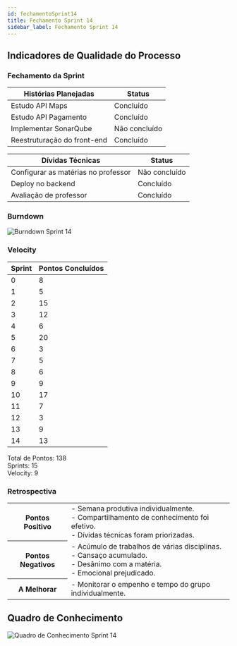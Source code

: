 ```yaml
---
id: fechamentoSprint14
title: Fechamento Sprint 14
sidebar_label: Fechamento Sprint 14
---
```


## Indicadores de Qualidade do Processo

### Fechamento da Sprint

| Histórias Planejadas | Status |
|----------------------|--------|
| Estudo API Maps | Concluído |
| Estudo API Pagamento | Concluído |
| Implementar SonarQube | Não concluído |
| Reestruturação do front-end | Concluído |


| Dívidas Técnicas | Status |
|---|---|
| Configurar as matérias no professor | Não concluído |
| Deploy no backend | Concluído |
| Avaliação de professor | Concluído |

### Burndown

![Burndown Sprint 14](https://raw.githubusercontent.com/fga-eps-mds/2020.1-Conecta-Ensina-Wiki/master/website/static/img/sprints/burndown_sprint14.png)

### Velocity

| Sprint | Pontos Concluídos |
|--------|-------------------|
| 0 | 8 |
| 1 | 5 |
| 2 | 15 |
| 3 | 12 |
| 4 | 6 |
| 5 | 20 |
| 6 | 3 |
| 7 | 5 |
| 8 | 6 |
| 9 | 9 |
| 10 | 17 |
| 11 | 7 |
| 12 | 3 |
| 13 | 9 |
| 14 | 13 |

Total de Pontos: 138 <br>
Sprints: 15 <br>
Velocity: 9 <br>

### Retrospectiva

<table>
<tr>

<th> Pontos Positivo  </th>
<td>
- Semana produtiva individualmente. <br>
- Compartilhamento de conhecimento foi efetivo. <br>
- Dívidas técnicas foram priorizadas. <br>
</td>
</tr>

<tr>
<th> Pontos Negativos </th>
<td>
- Acúmulo de trabalhos de várias disciplinas. <br>
- Cansaço acumulado. <br>
- Desânimo com a matéria. <br>
- Emocional prejudicado. <br>
</td>
</tr>

<tr>
<th> A Melhorar </th>
<td>
- Monitorar o empenho e tempo do grupo individualmente. <br>
</td>
</tr>
</table>

## Quadro de Conhecimento

![Quadro de Conhecimento Sprint 14](https://raw.githubusercontent.com/fga-eps-mds/2020.1-Conecta-Ensina-Wiki/master/website/static/img/sprints/quadro_de_conhecimento_sprint14.png)
